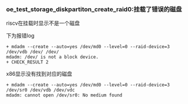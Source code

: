 ### oe_test_storage_diskpartiton_create_raid0:挂载了错误的磁盘

riscv在挂载时显示不是一个磁盘

下为报错log

```
+ mdadm --create --auto=yes /dev/md0 --level=0 --raid-device=3 /dev/vdb /dev/ /dev/
mdadm: /dev/ is not a block device.
+ CHECK_RESULT 2
```

x86显示没有找到对应的磁盘

```
+ mdadm --create --auto=yes /dev/md0 --level=0 --raid-device=3 /dev/sr0 /dev/vdb /dev/vdc
mdadm: cannot open /dev/sr0: No medium found
```

